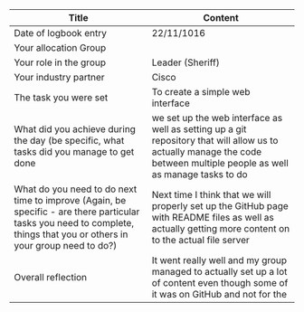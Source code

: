 | Title | Content |
--- | --- |
| Date of logbook entry| 22/11/1016 |
Your allocation Group |
Your role in the group | Leader (Sheriff) |
Your industry partner | Cisco
The task you were set | To create a simple web interface 
What did you achieve during the day (be specific, what tasks did you manage to get done | we set up the web interface as well as setting up a git repository that will allow us to actually manage the code between multiple people as well as manage tasks to do
What do you need to do next time to improve (Again, be specific - are there particular tasks you need to complete, things that you or others in your group need to do?) | Next time I think that we will properly set up the GitHub page with README files as well as actually getting more content on to the actual file server 
Overall reflection | It went really well and my group managed to actually set up a lot of content even though some of it was on GitHub and not for the 
